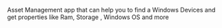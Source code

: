 Asset Management app that can help you to find a Windows Devices and get properties like Ram, Storage , Windows OS and more

